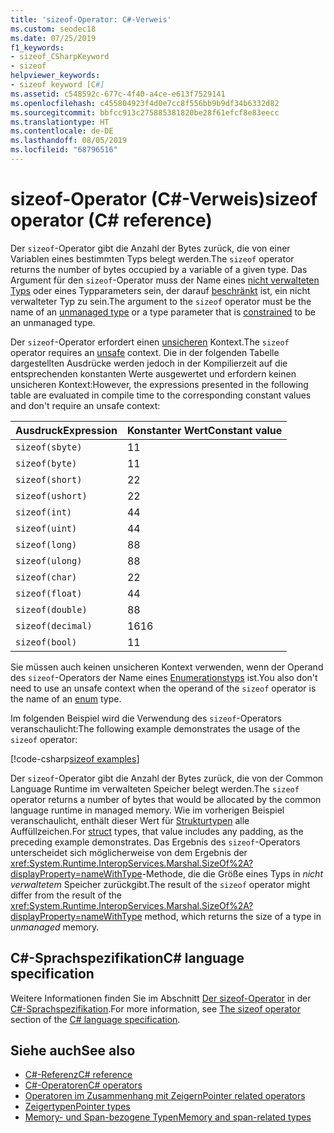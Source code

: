 ```yaml
---
title: 'sizeof-Operator: C#-Verweis'
ms.custom: seodec18
ms.date: 07/25/2019
f1_keywords:
- sizeof_CSharpKeyword
- sizeof
helpviewer_keywords:
- sizeof keyword [C#]
ms.assetid: c548592c-677c-4f40-a4ce-e613f7529141
ms.openlocfilehash: c455804923f4d0e7cc8f556bb9b9df34b6332d82
ms.sourcegitcommit: bbfcc913c275885381820be28f61efcf8e83eecc
ms.translationtype: HT
ms.contentlocale: de-DE
ms.lasthandoff: 08/05/2019
ms.locfileid: "68796516"
---
```

# <a name="sizeof-operator-c-reference"></a><span data-ttu-id="1e07d-102">sizeof-Operator (C#-Verweis)</span><span class="sxs-lookup"><span data-stu-id="1e07d-102">sizeof operator (C# reference)</span></span>

<span data-ttu-id="1e07d-103">Der `sizeof`-Operator gibt die Anzahl der Bytes zurück, die von einer Variablen eines bestimmten Typs belegt werden.</span><span class="sxs-lookup"><span data-stu-id="1e07d-103">The `sizeof` operator returns the number of bytes occupied by a variable of a given type.</span></span> <span data-ttu-id="1e07d-104">Das Argument für den `sizeof`-Operator muss der Name eines [nicht verwalteten Typs](../builtin-types/unmanaged-types.md) oder eines Typparameters sein, der darauf [beschränkt](../../programming-guide/generics/constraints-on-type-parameters.md#unmanaged-constraint) ist, ein nicht verwalteter Typ zu sein.</span><span class="sxs-lookup"><span data-stu-id="1e07d-104">The argument to the `sizeof` operator must be the name of an [unmanaged type](../builtin-types/unmanaged-types.md) or a type parameter that is [constrained](../../programming-guide/generics/constraints-on-type-parameters.md#unmanaged-constraint) to be an unmanaged type.</span></span>

<span data-ttu-id="1e07d-105">Der `sizeof`-Operator erfordert einen [unsicheren](../keywords/unsafe.md) Kontext.</span><span class="sxs-lookup"><span data-stu-id="1e07d-105">The `sizeof` operator requires an [unsafe](../keywords/unsafe.md) context.</span></span> <span data-ttu-id="1e07d-106">Die in der folgenden Tabelle dargestellten Ausdrücke werden jedoch in der Kompilierzeit auf die entsprechenden konstanten Werte ausgewertet und erfordern keinen unsicheren Kontext:</span><span class="sxs-lookup"><span data-stu-id="1e07d-106">However, the expressions presented in the following table are evaluated in compile time to the corresponding constant values and don't require an unsafe context:</span></span>

|<span data-ttu-id="1e07d-107">Ausdruck</span><span class="sxs-lookup"><span data-stu-id="1e07d-107">Expression</span></span>|<span data-ttu-id="1e07d-108">Konstanter Wert</span><span class="sxs-lookup"><span data-stu-id="1e07d-108">Constant value</span></span>|
|---------|---------------|
|`sizeof(sbyte)`|<span data-ttu-id="1e07d-109">1</span><span class="sxs-lookup"><span data-stu-id="1e07d-109">1</span></span>|
|`sizeof(byte)`|<span data-ttu-id="1e07d-110">1</span><span class="sxs-lookup"><span data-stu-id="1e07d-110">1</span></span>|
|`sizeof(short)`|<span data-ttu-id="1e07d-111">2</span><span class="sxs-lookup"><span data-stu-id="1e07d-111">2</span></span>|
|`sizeof(ushort)`|<span data-ttu-id="1e07d-112">2</span><span class="sxs-lookup"><span data-stu-id="1e07d-112">2</span></span>|
|`sizeof(int)`|<span data-ttu-id="1e07d-113">4</span><span class="sxs-lookup"><span data-stu-id="1e07d-113">4</span></span>|
|`sizeof(uint)`|<span data-ttu-id="1e07d-114">4</span><span class="sxs-lookup"><span data-stu-id="1e07d-114">4</span></span>|
|`sizeof(long)`|<span data-ttu-id="1e07d-115">8</span><span class="sxs-lookup"><span data-stu-id="1e07d-115">8</span></span>|
|`sizeof(ulong)`|<span data-ttu-id="1e07d-116">8</span><span class="sxs-lookup"><span data-stu-id="1e07d-116">8</span></span>|
|`sizeof(char)`|<span data-ttu-id="1e07d-117">2</span><span class="sxs-lookup"><span data-stu-id="1e07d-117">2</span></span>|
|`sizeof(float)`|<span data-ttu-id="1e07d-118">4</span><span class="sxs-lookup"><span data-stu-id="1e07d-118">4</span></span>|
|`sizeof(double)`|<span data-ttu-id="1e07d-119">8</span><span class="sxs-lookup"><span data-stu-id="1e07d-119">8</span></span>|
|`sizeof(decimal)`|<span data-ttu-id="1e07d-120">16</span><span class="sxs-lookup"><span data-stu-id="1e07d-120">16</span></span>|
|`sizeof(bool)`|<span data-ttu-id="1e07d-121">1</span><span class="sxs-lookup"><span data-stu-id="1e07d-121">1</span></span>|

<span data-ttu-id="1e07d-122">Sie müssen auch keinen unsicheren Kontext verwenden, wenn der Operand des `sizeof`-Operators der Name eines [Enumerationstyps](../keywords/enum.md) ist.</span><span class="sxs-lookup"><span data-stu-id="1e07d-122">You also don't need to use an unsafe context when the operand of the `sizeof` operator is the name of an [enum](../keywords/enum.md) type.</span></span>

<span data-ttu-id="1e07d-123">Im folgenden Beispiel wird die Verwendung des `sizeof`-Operators veranschaulicht:</span><span class="sxs-lookup"><span data-stu-id="1e07d-123">The following example demonstrates the usage of the `sizeof` operator:</span></span>

[!code-csharp[sizeof examples](~/samples/csharp/language-reference/operators/SizeOfOperator.cs)]

<span data-ttu-id="1e07d-124">Der `sizeof`-Operator gibt die Anzahl der Bytes zurück, die von der Common Language Runtime im verwalteten Speicher belegt werden.</span><span class="sxs-lookup"><span data-stu-id="1e07d-124">The `sizeof` operator returns a number of bytes that would be allocated by the common language runtime in managed memory.</span></span> <span data-ttu-id="1e07d-125">Wie im vorherigen Beispiel veranschaulicht, enthält dieser Wert für [Strukturtypen](../keywords/struct.md) alle Auffüllzeichen.</span><span class="sxs-lookup"><span data-stu-id="1e07d-125">For [struct](../keywords/struct.md) types, that value includes any padding, as the preceding example demonstrates.</span></span> <span data-ttu-id="1e07d-126">Das Ergebnis des `sizeof`-Operators unterscheidet sich möglicherweise von dem Ergebnis der <xref:System.Runtime.InteropServices.Marshal.SizeOf%2A?displayProperty=nameWithType>-Methode, die die Größe eines Typs in *nicht verwaltetem* Speicher zurückgibt.</span><span class="sxs-lookup"><span data-stu-id="1e07d-126">The result of the `sizeof` operator might differ from the result of the <xref:System.Runtime.InteropServices.Marshal.SizeOf%2A?displayProperty=nameWithType> method, which returns the size of a type in *unmanaged* memory.</span></span>

## <a name="c-language-specification"></a><span data-ttu-id="1e07d-127">C#-Sprachspezifikation</span><span class="sxs-lookup"><span data-stu-id="1e07d-127">C# language specification</span></span>

<span data-ttu-id="1e07d-128">Weitere Informationen finden Sie im Abschnitt [Der sizeof-Operator](~/_csharplang/spec/unsafe-code.md#the-sizeof-operator) in der [C#-Sprachspezifikation](~/_csharplang/spec/introduction.md).</span><span class="sxs-lookup"><span data-stu-id="1e07d-128">For more information, see [The sizeof operator](~/_csharplang/spec/unsafe-code.md#the-sizeof-operator) section of the [C# language specification](~/_csharplang/spec/introduction.md).</span></span>

## <a name="see-also"></a><span data-ttu-id="1e07d-129">Siehe auch</span><span class="sxs-lookup"><span data-stu-id="1e07d-129">See also</span></span>

- [<span data-ttu-id="1e07d-130">C#-Referenz</span><span class="sxs-lookup"><span data-stu-id="1e07d-130">C# reference</span></span>](../index.md)
- [<span data-ttu-id="1e07d-131">C#-Operatoren</span><span class="sxs-lookup"><span data-stu-id="1e07d-131">C# operators</span></span>](index.md)
- [<span data-ttu-id="1e07d-132">Operatoren im Zusammenhang mit Zeigern</span><span class="sxs-lookup"><span data-stu-id="1e07d-132">Pointer related operators</span></span>](pointer-related-operators.md)
- [<span data-ttu-id="1e07d-133">Zeigertypen</span><span class="sxs-lookup"><span data-stu-id="1e07d-133">Pointer types</span></span>](../../programming-guide/unsafe-code-pointers/pointer-types.md)
- [<span data-ttu-id="1e07d-134">Memory- und Span-bezogene Typen</span><span class="sxs-lookup"><span data-stu-id="1e07d-134">Memory and span-related types</span></span>](../../../standard/memory-and-spans/index.md)
